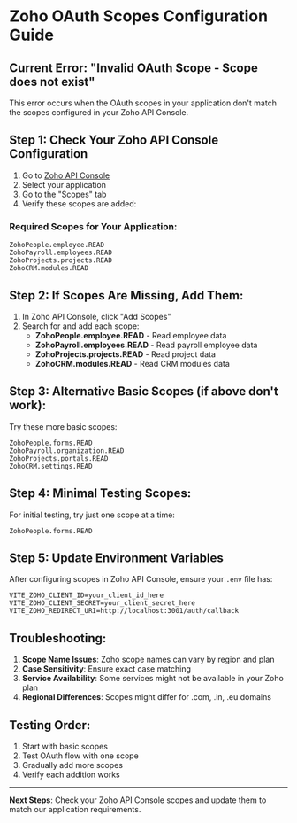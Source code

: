 # Zoho OAuth Scopes Configuration Guide

## Current Error: "Invalid OAuth Scope - Scope does not exist"

This error occurs when the OAuth scopes in your application don't match the scopes configured in your Zoho API Console.

## Step 1: Check Your Zoho API Console Configuration

1. Go to [Zoho API Console](https://api-console.zoho.com/)
2. Select your application
3. Go to the "Scopes" tab
4. Verify these scopes are added:

### Required Scopes for Your Application:

```
ZohoPeople.employee.READ
ZohoPayroll.employees.READ  
ZohoProjects.projects.READ
ZohoCRM.modules.READ
```

## Step 2: If Scopes Are Missing, Add Them:

1. In Zoho API Console, click "Add Scopes"
2. Search for and add each scope:
   - **ZohoPeople.employee.READ** - Read employee data
   - **ZohoPayroll.employees.READ** - Read payroll employee data
   - **ZohoProjects.projects.READ** - Read project data
   - **ZohoCRM.modules.READ** - Read CRM modules data

## Step 3: Alternative Basic Scopes (if above don't work):

Try these more basic scopes:

```
ZohoPeople.forms.READ
ZohoPayroll.organization.READ
ZohoProjects.portals.READ
ZohoCRM.settings.READ
```

## Step 4: Minimal Testing Scopes:

For initial testing, try just one scope at a time:

```
ZohoPeople.forms.READ
```

## Step 5: Update Environment Variables

After configuring scopes in Zoho API Console, ensure your `.env` file has:

```
VITE_ZOHO_CLIENT_ID=your_client_id_here
VITE_ZOHO_CLIENT_SECRET=your_client_secret_here
VITE_ZOHO_REDIRECT_URI=http://localhost:3001/auth/callback
```

## Troubleshooting:

1. **Scope Name Issues**: Zoho scope names can vary by region and plan
2. **Case Sensitivity**: Ensure exact case matching
3. **Service Availability**: Some services might not be available in your Zoho plan
4. **Regional Differences**: Scopes might differ for .com, .in, .eu domains

## Testing Order:

1. Start with basic scopes
2. Test OAuth flow with one scope
3. Gradually add more scopes
4. Verify each addition works

---

**Next Steps**: Check your Zoho API Console scopes and update them to match our application requirements.
